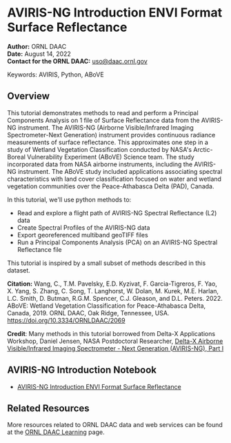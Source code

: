 # AVIRIS-NG Introduction ENVI Format Surface Reflectance

**Author:** ORNL DAAC       
**Date:** August 14, 2022       
**Contact for the ORNL DAAC:** uso@daac.ornl.gov

Keywords: AVIRIS, Python, ABoVE

## Overview
This tutorial demonstrates methods to read and perform a Principal Components Analysis on 1 file of Surface Reflectance data from the AVIRIS-NG instrument. The AVIRIS-NG (Airborne Visible/Infrared Imaging Spectrometer-Next Generation) instrument provides continuous radiance measurements of surface reflectance. This approximates one step in a study of Wetland Vegetation Classification conducted by NASA's Arctic-Boreal Vulnerability Experiment (ABoVE) Science team. The study incorporated data from NASA airborne instruments, including the AVIRIS-NG instrument. The ABoVE study included applications associating spectral characteristics with land cover classification focused on water and wetland vegetation communities over the Peace-Athabasca Delta (PAD), Canada.

In this tutorial, we'll use python methods to:

- Read and explore a flight path of AVIRIS-NG Spectral Reflectance (L2) data
- Create Spectral Profiles of the AVIRIS-NG data
- Export georeferenced multiband geoTIFF files
- Run a Principal Components Analysis (PCA) on an AVIRIS-NG Spectral Reflectance file

This tutorial is inspired by a small subset of methods described in this dataset.  

**Citation:**  Wang, C., T.M. Pavelsky, E.D. Kyzivat, F. Garcia-Tigreros, F. Yao, X. Yang, S. Zhang, C. Song, T. Langhorst, W. Dolan, M. Kurek, M.E. Harlan, L.C. Smith, D. Butman, R.G.M. Spencer, C.J. Gleason, and D.L. Peters. 2022. ABoVE: Wetland Vegetation Classification for Peace-Athabasca Delta, Canada, 2019. ORNL DAAC, Oak Ridge, Tennessee, USA. https://doi.org/10.3334/ORNLDAAC/2069

**Credit**: Many methods in this tutorial borrowed from Delta-X Applications Workshop, Daniel Jensen, NASA Postdoctoral Researcher,  [Delta-X Airborne Visible/Infrared Imaging Spectrometer - Next Generation (AVIRIS-NG), Part I](https://www.youtube.com/watch?v=Ht9JdXmzKZI&list=PLO2yB4LGNlWq9KE_7Er7EIYDF6Yj9MOV2&index=3)

## AVIRIS-NG Introduction Notebook
- [AVIRIS-NG Introduction ENVI Format Surface Reflectance](ExploringAVIRIS-NGSurfaceReflectance.ipynb)

## Related Resources

More resources related to ORNL DAAC data and web services can be found at the [ORNL DAAC Learning](https://daac.ornl.gov/resources/learning/) page.
